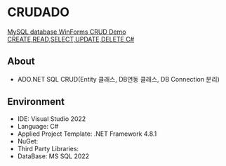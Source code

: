 ﻿# CRUDADO

[MySQL database WinForms CRUD Demo CREATE,READ,SELECT,UPDATE,DELETE C#](https://youtu.be/FUbUtKJRWv4?si=U48zNmMtPVoTOdvC)

## About
* ADO.NET SQL CRUD(Entity 클래스, DB연동 클래스, DB Connection 분리)

## Environment
* IDE: Visual Studio 2022
* Language: C#
* Applied Project Template: .NET Framework 4.8.1
* NuGet:  
* Third Party Libraries:  
* DataBase: MS SQL 2022